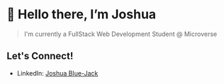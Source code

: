   # 👋 Hello there, I’m Joshua
> I'm currently a FullStack Web Development Student @ Microverse
## Let's Connect!
- LinkedIn: [Joshua Blue-Jack](https://www.linkedin.com/in/joshua-blue-jack/)



<!---
Tamunokuro/Tamunokuro is a ✨ special ✨ repository because its `README.md` (this file) appears on your GitHub profile.
You can click the Preview link to take a look at your changes.
--->
